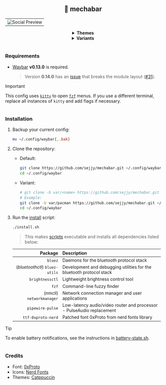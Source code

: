 <div align="center"><h2>🤖 mechabar</h2></div>

<table>
   <tr>
      <td>
         <img src="assets/social-preview.png" alt="Social Preview" />
      </td>
   </tr>
</table>

<div align="center"><details>
   <summary><strong>Themes</strong></summary>

   <div align="left"><p>Catppuccin <strong>Mocha</strong> (<i>Default</i>)</p>
   <table>
      <tr>
         <td>
            <img src="assets/catppuccin-mocha.png" alt="Catppuccin Mocha" />
         </td>
      </tr>
   </table>

   <p>Catppuccin <strong>Macchiato</strong></p>
   <table>
      <tr>
         <td>
            <img src="assets/catppuccin-macchiato.png" alt="Catppuccin Macchiato" />
         </td>
      </tr>
   </table>

   <p>Catppuccin <strong>Frappe</strong></p>
   <table>
      <tr>
         <td>
            <img src="assets/catppuccin-frappe.png" alt="Catppuccin Frappe" />
         </td>
      </tr>
   </table>

   <p>Catppuccin <strong>Latte</strong></p>
   <table>
      <tr>
         <td>
            <img src="assets/catppuccin-latte.png" alt="Catppuccin Latte" />
         </td>
      </tr>
   </table></div>
</details>

<details>
   <summary><strong>Variants</strong></summary>

   <div align="left"><p><strong>pacman</strong> (<i>Pac-Man</i>)</p>
   <table>
      <tr>
         <td>
            <img src="assets/var-pacman.png" alt="Pac-Man Variant" />
         </td>
      </tr>
   </table>
   <blockquote>Variants also come in 4 themes.</blockquote>

   <p>More variants soon!</p></div>
</details></div>

#

### Requirements

- [Waybar](https://github.com/Alexays/Waybar) **v0.13.0** is required.

  > Version **0.14.0** has an [issue](https://github.com/Alexays/Waybar/issues/4354) that breaks the module layout
  > ([#31](https://github.com/sejjy/mechabar/issues/31)).

> [!IMPORTANT]
> This config uses [`kitty`](https://github.com/kovidgoyal/kitty) to open [`fzf`](https://github.com/junegunn/fzf) menus.
> If you use a different terminal, replace all instances of `kitty` and add flags if necessary.

#

### Installation

1. Backup your current config:

   ```bash
   mv ~/.config/waybar{,.bak}
   ```

2. Clone the repository:

   - Default:

     ```bash
     git clone https://github.com/sejjy/mechabar.git ~/.config/waybar
     cd ~/.config/waybar
     ```

   - Variant:

     ```bash
     # git clone -b var/<name> https://github.com/sejjy/mechabar.git ~/.config/waybar
     # Example:
     git clone -b var/pacman https://github.com/sejjy/mechabar.git ~/.config/waybar
     cd ~/.config/waybar
     ```

3. Run the [install](/install.sh) script:

   ```bash
   ./install.sh
   ```

   > This makes [scripts](/scripts/) executable and installs all dependencies listed below:

   |                        Package | Description                                                                    |
   | -----------------------------: | ------------------------------------------------------------------------------ |
   |                        `bluez` | Daemons for the bluetooth protocol stack<tr></tr>                              |
   | (_bluetoothctl_) `bluez-utils` | Development and debugging utilities for the bluetooth protocol stack<tr></tr>  |
   |                `brightnessctl` | Lightweight brightness control tool<tr></tr>                                   |
   |                          `fzf` | Command-line fuzzy finder<tr></tr>                                             |
   |     (_nmcli_) `networkmanager` | Network connection manager and user applications<tr></tr>                      |
   |               `pipewire-pulse` | Low-latency audio/video router and processor - PulseAudio replacement<tr></tr> |
   |             `ttf-0xproto-nerd` | Patched font 0xProto from nerd fonts library                                   |

> [!TIP]
> To enable battery notifications, see the instructions in [battery-state.sh](/scripts/battery-state.sh#L5-L12).

#

### Credits

- Font: [0xProto](https://github.com/0xType/0xProto)
- Icons: [Nerd Fonts](https://github.com/ryanoasis/nerd-fonts)
- Themes: [Catppuccin](https://github.com/catppuccin/waybar)
